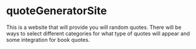 # quoteGeneratorSite
This is a website that will provide you will random quotes. There will be ways to select different categories for what type of quotes will appear and some integration for book quotes.
